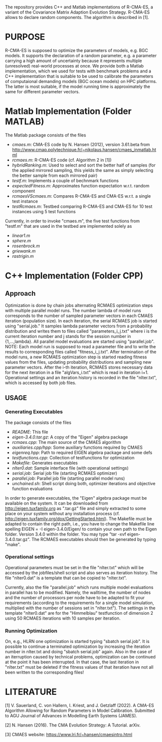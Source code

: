 The repository provides C++ and Matlab implementations of R-CMA-ES,
a variant of the Covariance Matrix Adaption Evolution Strategy.
R-CMA-ES allows to declare random components.
The algorithm is described in [1].

# PURPOSE

R-CMA-ES is supposed to optimize the parameters of models, e.g. BGC models.
It supports the declaration of a random parameter, e.g. a parameter carrying
a high amount of uncertainty because it represents multiple (unresolved)
real-world processes at once.
We provide both a Matlab implementation, which we used for tests with
benchmark problems and a C++ implementation that is suitable to be used to
calibrate the parameters of computaional demanding models (BGC ocean models)
on HPC platforms. The latter is most suitable, if the model running time is
approximately the same for different parameter vectors.

# Matlab Implementation (Folder MATLAB)

The Matlab package consists of the files
- *cmaes.m*: CMA-ES code by N. Hansen (2012), version 3.61.beta from
  http://www.cmap.polytechnique.fr/~nikolaus.hansen/cmaes_inmatlab.html
- *rcmaes.m*: R-CMA-ES code (cf. Algorithm 2 in [1])
- *hybridRanking.m*: Used to select and sort the better half of samples
  (for the applied mirrored sampling, this yields the same as
  simply selecting the better sample from each mirrored pair)
- *testf.m*: Implements a couple of bechnmark functions
- *expectedFitness.m*: Approximates function expectation w.r.t. random component
- *rcmaesVScmaes.m*: Compares R-CMA-ES and CMA-ES w.r.t. a single test instance
- *testRcmaes.m*: Testbed comparing R-CMA-ES and CMA-ES for 10 test instances
  using 5 test functions

Currently, in order to invoke "cmaes.m", the five test functions from "testf.m"
that are used in the testbed are implemented solely as
- *linear1.m*
- *sphere.m*
- *rosenbrock.m*
- *griewank.m*
- *rastrigin.m*

# C++ Implementation (Folder CPP)

## Approach

Optimization is done by chain jobs alternating RCMAES optimization steps with
multiple parallel model runs. The number lambda of model runs corresponds to the
number of sampled parameter vectors in each CMAES iteration (population size).
In each iteration, the serial RCMAES job is started using "serial.job." It
samples lambda parameter vectors from a probability distribution and writes
them to files called "parameters_i_j.txt" where i is the current iteration
number and j stands for the session number in {1,...,lambda}.
All parallel model evaluations are started using "parallel.job".
NOTE: Each model run is supposed to read a parameter file and to write the
results to corresponding files called "fitness_i_j.txt".
After termination of the model runs, a new RCMAES optimization step is started
reading fitness values from the files, updating probability distributions and
sampling new parameter vectors.
After the i-th iteration, RCMAES stores necessary data for the next iteration
in a file "algVars_i.txt" which is read in iteration i+1.
Operational settings and an iteration history is recorded in the file
"nIter.txt", which is accessed by both job files.

## USAGE

### Generating Executables

The package consists of the files
- *README*: This file
- *eigen-3.4.0.tar.gz*: A copy of the "Eigen" algebra package
- *rcmaes.cpp*: The main source of the CMAES algorithm
- *auxiliaries.cpp/hpp*: Some auxiliary functions required by CMAES
- *eigenreq.hpp*: Path to required EIGEN algebra package and some defs
- *testfunctions.cpp*: Collection of testfunctions for optimization
- *Makefile*: Generates executables
- *nIter0.dat*: Sample interface file (with operational settings)
- *serial.job*: Serial job file (starting RCMAES optimizer)
- *parallel.job*: Parallel job file (starting parallel model runs)
- *unchained.sh*: Shell script doing both, optimizer iterations
  and objective function evaluations

In order to generate executables, the "Eigen" algebra package must be available
on the system. It can be downloaded from
  http://eigen.tuxfamily.org
as ".tar.gz" file and simply extracted to some place on your system without any
installation process (cf. http://eigen.tuxfamily.org/dox/GettingStarted.html).
The Makefile must be adapted to contain the right path, i.e., you have to
change the Makefile line spelling
  EIGEN = -I eigen-3.4.0/Eigen/
to contain your own path to the Eigen folder.
Version 3.4.0 within the folder. You may type "tar -xvf eigen-3.4.0.tar.gz".
The RCMAES executables should then be generated by typing "make".

### Operational settings

Operational parameters must be set in the file "nIter.txt" which will be
accessed by the jobfiles/shell script and also serves as iteration history.
The file "nIter0.dat" is a template that can be copied to "nIter.txt".

Currently, also the file "parallel.job" which runs multiple model evaluations
in parallel has to be modified. Namely, the walltime, the number of nodes and
the number of processors per node have to be adapted to fit your requirements
(according to the requirements for a single model simulation, multiplied with
the number of sessions set in "nIter.txt").
The settings in the template "nIter0.dat" are for the "Himmelblau" testfunction
of dimension 2 using 50 RCMAES iterations with 10 samples per iteration.

### Running Optimization

On, e.g.,  HLRN one optimization is started typing "sbatch serial.job".
It is possible to continue a terminated optimization by increasing the
iteration number in nIter.txt and doing "sbatch serial.job" again.
Also in the case of an iterruption caused by technical problems, optimization
can be continued at the point it has been interrupted. In that case, the last
iteration in "nIter.txt" must be deleted if the fitness values of that iteration
have not all been written to the corresponding files!

# LITERATURE

[1] V. Sauerland, C. von Hallern, I. Kriest, and J. Getzlaff (2022).
    A CMA-ES Algorithm Allowing for Random Parameters in Model Calibration.
    Submitted to AGU Journal of Advances in Modelling Earth Systems (JAMES).
    
[2] N. Hansen (2016). The CMA Evolution Strategy: A Tutorial. arXiv.

[3] CMAES website: https://www.lri.fr/~hansen/cmaesintro.html
